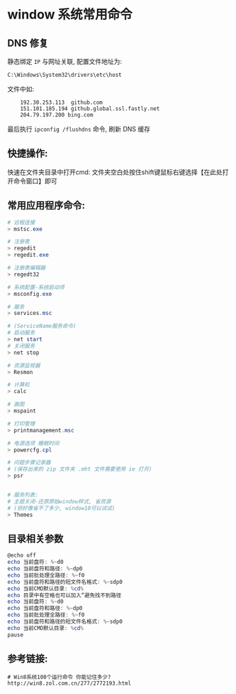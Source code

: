 # window 系统常用命令

## DNS 修复
静态绑定 `IP` 与网址关联, 配置文件地址为:

`C:\Windows\System32\drivers\etc\host`

文件中如:

```shell
    192.30.253.113  github.com
    151.101.185.194 github.global.ssl.fastly.net
    204.79.197.200 bing.com
```

最后执行 `ipconfig /flushdns` 命令, 刷新 DNS 缓存

## 快捷操作:
快速在文件夹目录中打开cmd:
    文件夹空白处按住shift键鼠标右键选择【在此处打开命令窗口】即可

## 常用应用程序命令:
```powershell
# 远程连接
> mstsc.exe

# 注册表
> regedit
> regedit.exe

# 注册表编辑器
> regedt32

# 系统配置-系统启动项
> msconfig.exe

# 服务
> services.msc

# (ServiceName服务命令)
# 启动服务
> net start
# 关闭服务
> net stop

# 资源监视器
> Resmon

# 计算机
> calc

# 画图
> mspaint

# 打印管理
> printmanagement.msc

# 电源选项 睡眠时间
> powercfg.cpl

# 问题步骤记录器
# (保存出来的 zip 文件夹 .mht 文件需要使用 ie 打开)
> psr


# 服务列表:
# 主题关闭-还原原始window样式, 省资源
# (但好像省不了多少, window10可以试试)
> Themes
```

## 目录相关参数
```powershell
@echo off
echo 当前盘符: %~d0
echo 当前盘符和路径: %~dp0
echo 当前批处理全路径: %~f0
echo 当前盘符和路径的短文件名格式: %~sdp0
echo 当前CMD默认目录: %cd%
echo 目录中有空格也可以加入“避免找不到路径
echo 当前盘符: %~d0
echo 当前盘符和路径: %~dp0
echo 当前批处理全路径: %~f0
echo 当前盘符和路径的短文件名格式: %~sdp0
echo 当前CMD默认目录: %cd%
pause
```

## 参考链接:
```shell
# Win8系统108个运行命令 你能记住多少?
http://win8.zol.com.cn/277/2772193.html
```
